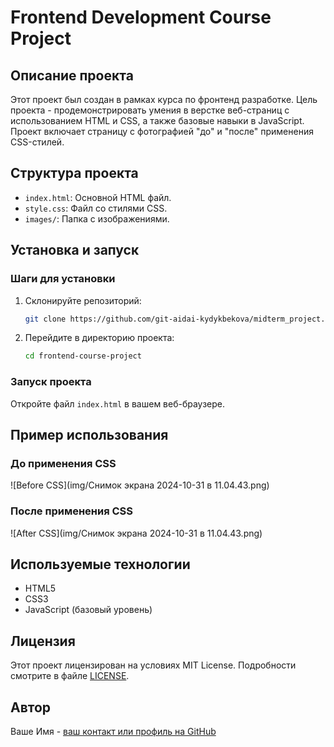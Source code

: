 


# Frontend Development Course Project

## Описание проекта

Этот проект был создан в рамках курса по фронтенд разработке. Цель проекта - продемонстрировать умения в верстке веб-страниц с использованием HTML и CSS, а также базовые навыки в JavaScript. Проект включает страницу с фотографией "до" и "после" применения CSS-стилей.

## Структура проекта

- `index.html`: Основной HTML файл.
- `style.css`: Файл со стилями CSS.
- `images/`: Папка с изображениями.

## Установка и запуск

### Шаги для установки

1. Склонируйте репозиторий:
    ```bash
    git clone https://github.com/git-aidai-kydykbekova/midterm_project.git
    ```

2. Перейдите в директорию проекта:
    ```bash
    cd frontend-course-project
    ```

### Запуск проекта

Откройте файл `index.html` в вашем веб-браузере.

## Пример использования

### До применения CSS

![Before CSS](img/Снимок экрана 2024-10-31 в 11.04.43.png)

### После применения CSS

![After CSS](img/Снимок экрана 2024-10-31 в 11.04.43.png)

## Используемые технологии

- HTML5
- CSS3
- JavaScript (базовый уровень)

## Лицензия

Этот проект лицензирован на условиях MIT License. Подробности смотрите в файле [LICENSE](LICENSE).

## Автор

Ваше Имя - [ваш контакт или профиль на GitHub](https://github.com/yourusername)

